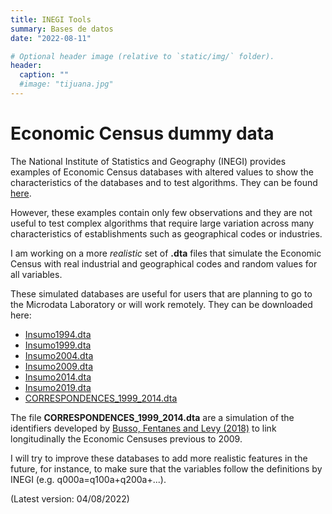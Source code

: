 ```yaml
---
title: INEGI Tools
summary: Bases de datos
date: "2022-08-11"

# Optional header image (relative to `static/img/` folder).
header:
  caption: ""
  #image: "tijuana.jpg"
---
```


# Economic Census dummy data

The National Institute of Statistics and Geography (INEGI) provides examples of Economic Census databases with altered values to show the characteristics of the databases and to test algorithms. They can be found <a href="http://en.www.inegi.org.mx/programas/ce/2014/#Microdata">here</a>.

However, these examples contain only few observations and they are not useful to test complex algorithms that require large variation across many characteristics of establishments such as geographical codes or industries.

I am working on a more *realistic* set of **.dta** files that simulate the Economic Census with real industrial and geographical codes and random values for all variables.

These simulated databases are useful for users that are planning to go to the Microdata Laboratory or will work remotely. They can be downloaded here:

- [Insumo1994.dta](/inegi/Insumo1994.dta)
- [Insumo1999.dta](/inegi/Insumo1999.dta)
- [Insumo2004.dta](/inegi/Insumo2004.dta)
- [Insumo2009.dta](/inegi/Insumo2009.dta)
- [Insumo2014.dta](/inegi/Insumo2014.dta)
- [Insumo2019.dta](/inegi/Insumo2019.dta)
- [CORRESPONDENCES_1999_2014.dta](/inegi/correspondencias_1994-2014.dta)

The file **CORRESPONDENCES_1999_2014.dta** are a simulation of the identifiers developed by [Busso, Fentanes and Levy (2018)](https://publications.iadb.org/en/longitudinal-linkage-mexicos-economic-census-1999-2014) to link longitudinally the Economic Censuses previous to 2009.

I will try to improve these databases to add more realistic features in the future, for instance, to make sure that the variables follow the definitions by INEGI (e.g. q000a=q100a+q200a+...).

(Latest version: 04/08/2022)
